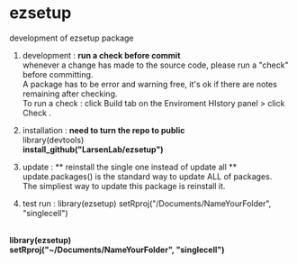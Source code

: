 # ezsetup
development of ezsetup package

1. development : **run a check before commit**
<br> whenever a change has made to the source code, please run a "check" before committing.
<br> A package has to be error and warning free, it's ok if there are notes remaining after checking.
<br> To run a check : click Build tab on the Enviroment HIstory panel > click Check . 


2. installation : **need to turn the repo to public**
<br> library(devtools)
<br> **install_github("LarsenLab/ezsetup")**

3. update : ** reinstall the single one instead of update all **
<br> update.packages() is the standard way to update ALL of packages. 
<br> The simpliest way to update this package is reinstall it.

4. test run : 
library(ezsetup)
setRproj("/Documents/NameYourFolder", "singlecell")

<br> **library(ezsetup)**
<br> **setRproj("~/Documents/NameYourFolder", "singlecell")**

